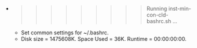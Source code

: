 * >>>>>>>>> Running inst-min-con-cld-bashrc.sh ...
  * Set common settings for ~/.bashrc.
  * Disk size = 1475608K. Space Used = 36K. Runtime = 00:00:00:00.
